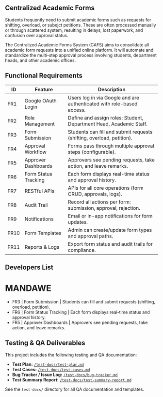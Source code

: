 ## Centralized Academic Forms

Students frequently need to submit academic forms such as requests for shifting, overload, or subejct petitions. These are often processed manually or through scattered system, resulting in delays, lost paperwork, and confusion over approval status.

The Centralized Academic Forms System (CAFS) aims to consolidate all academic form requests into a unified online platform. It will automate and standardize the multi-step approval process involving students, department heads, and other academic offices.

## Functional Requirements

| ID   | Feature               | Description                                                                 |
|------|-----------------------|-----------------------------------------------------------------------------|
| FR1  | Google OAuth Login    | Users log in via Google and are authenticated with role-based access.       |
| FR2  | Role Management       | Define and assign roles: Student, Department Head, Academic Staff.          |
| FR3  | Form Submission       | Students can fill and submit requests (shifting, overload, petition).       |
| FR4  | Approval Workflow     | Forms pass through multiple approval steps (configurable).                  |
| FR5  | Approver Dashboards   | Approvers see pending requests, take action, and leave remarks.             |
| FR6  | Form Status Tracking  | Each form displays real-time status and approval history.                   |
| FR7  | RESTful APIs          | APIs for all core operations (form CRUD, approvals, logs).                  |  
| FR8  | Audit Trail           | Record all actions per form: submission, approval, rejection.               |
| FR9  | Notifications         | Email or in-app notifications for form updates.                             |
| FR10 | Form Templates        | Admin can create/update form types and approval paths.                      |
| FR11 | Reports & Logs        | Export form status and audit trails for compliance.                         |

## Developers List

# MANDAWE
- FR3  | Form Submission       | Students can fill and submit requests (shifting, overload, petition).
- FR6  | Form Status Tracking  | Each form displays real-time status and approval history.
- FR5  | Approver Dashboards   | Approvers see pending requests, take action, and leave remarks.

## Testing & QA Deliverables

This project includes the following testing and QA documentation:

- **Test Plan:** [`/test-docs/test-plan.md`](test-docs/test-plan.md)
- **Test Cases:** [`/test-docs/test-cases.md`](test-docs/test-cases.md)
- **Bug Tracker / Issue Log:** [`/test-docs/bug-tracker.md`](test-docs/bug-tracker.md)
- **Test Summary Report:** [`/test-docs/test-summary-report.md`](test-docs/test-summary-report.md)

See the `test-docs/` directory for all QA documentation and templates.

